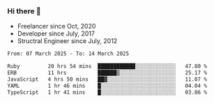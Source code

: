 ### Hi there 👋

- Freelancer since Oct, 2020
- Developer since July, 2017
- Structral Engineer since July, 2012

<!--START_SECTION:waka-->

```txt
From: 07 March 2025 - To: 14 March 2025

Ruby         20 hrs 54 mins  ████████████░░░░░░░░░░░░░   47.80 %
ERB          11 hrs          ██████▒░░░░░░░░░░░░░░░░░░   25.17 %
JavaScript   4 hrs 50 mins   ██▓░░░░░░░░░░░░░░░░░░░░░░   11.07 %
YAML         1 hr 46 mins    █░░░░░░░░░░░░░░░░░░░░░░░░   04.04 %
TypeScript   1 hr 41 mins    █░░░░░░░░░░░░░░░░░░░░░░░░   03.86 %
```

<!--END_SECTION:waka-->
